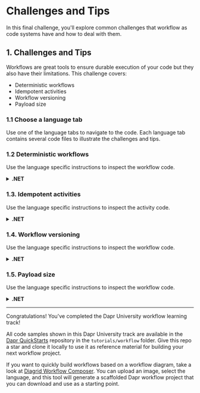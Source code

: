 # Challenges and Tips

In this final challenge, you'll explore common challenges that workflow as code systems have and how to deal with them.

## 1. Challenges and Tips

Workflows are great tools to ensure durable execution of your code but they also have their limitations. This challenge covers:

- Deterministic workflows
- Idempotent activities
- Workflow versioning
- Payload size

### 1.1 Choose a language tab

Use one of the language tabs to navigate to the code. Each language tab contains several code files to illustrate the challenges and tips.

### 1.2 Deterministic workflows

Use the language specific instructions to inspect the workflow code.

<details>
   <summary><b>.NET</b></summary>

Navigate to the `DeterministicWorkflow.cs` file located in the `` folder.

</details>

### 1.3. Idempotent activities

Use the language specific instructions to inspect the activity code.

<details>
   <summary><b>.NET</b></summary>

Navigate to the `DeterministicWorkflow.cs` file located in the `` folder.

</details>

### 1.4. Workflow versioning

Use the language specific instructions to inspect the workflow code.

<details>
   <summary><b>.NET</b></summary>

Navigate to the `DeterministicWorkflow.cs` file located in the `` folder.

</details>

### 1.5. Payload size

Use the language specific instructions to inspect the workflow code.

<details>
   <summary><b>.NET</b></summary>

Navigate to the `DeterministicWorkflow.cs` file located in the `` folder.

</details>

---

Congratulations! You've completed the Dapr University workflow learning track!

All code samples shown in this Dapr University track are available in the [Dapr QuickStarts](https://github.com/dapr/quickstarts/) repository in the `tutorials/workflow` folder. Give this repo a star and clone it locally to use it as reference material for building your next workflow project.

If you want to quickly build workflows based on a workflow diagram, take a look at [Diagrid Workflow Composer](). You can upload an image, select the language, and this tool will generate a scaffolded Dapr workflow project that you can download and use as a starting point.
